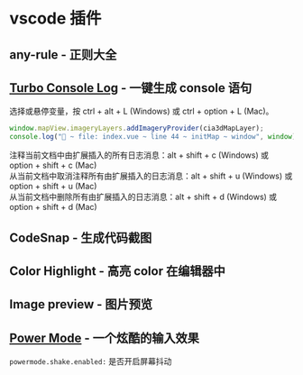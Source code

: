 # vscode 插件

## any-rule - 正则大全

## [Turbo Console Log](https://marketplace.visualstudio.com/items?itemName=ChakrounAnas.turbo-console-log) - 一键生成 console 语句

选择或悬停变量，按 ctrl + alt + L (Windows) 或 ctrl + option + L (Mac)。

```js
window.mapView.imageryLayers.addImageryProvider(cia3dMapLayer);
console.log("🚀 ~ file: index.vue ~ line 44 ~ initMap ~ window", window);
```

注释当前文档中由扩展插入的所有日志消息：alt + shift + c (Windows) 或 option + shift + c (Mac)  
从当前文档中取消注释所有由扩展插入的日志消息：alt + shift + u (Windows) 或 option + shift + u (Mac)  
从当前文档中删除所有由扩展插入的日志消息：alt + shift + d (Windows) 或 option + shift + d (Mac)

## CodeSnap - 生成代码截图

## Color Highlight - 高亮 color 在编辑器中

## Image preview - 图片预览

## [Power Mode](https://marketplace.visualstudio.com/items?itemName=hoovercj.vscode-power-mode) - 一个炫酷的输入效果

`powermode.shake.enabled:` 是否开启屏幕抖动
